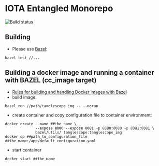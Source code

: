 # IOTA Entangled Monorepo
[![Build status](https://badge.buildkite.com/42ef0512276a270bd34cb0010fd641558b344dab4aa2225fba.svg)](https://buildkite.com/iota-foundation/entangled)

## Building

* Please use [Bazel](https://www.bazel.build/):
```shell
bazel test //...
```

## Building a docker image and running a container with BAZEL (cc_image target)

* [Rules for building and handling Docker images with Bazel](https://github.com/bazelbuild/rules_docker)
* build image:
```shell
bazel run //path/tanglescope_img -- --norun
```
* create container and copy configuration file to container environment:
```shell
docker create --name ##the_name \
              --expose 8080 --expose 8081 -p 8080:8080 -p 8081:8081 \
              bazel/utils/ tanglescope:tanglescope_img
docker cp ##path_to_configuration_file ##the_name:/app/default_configuration.yaml
```
* start container
```shell
docker start ##the_name
```
